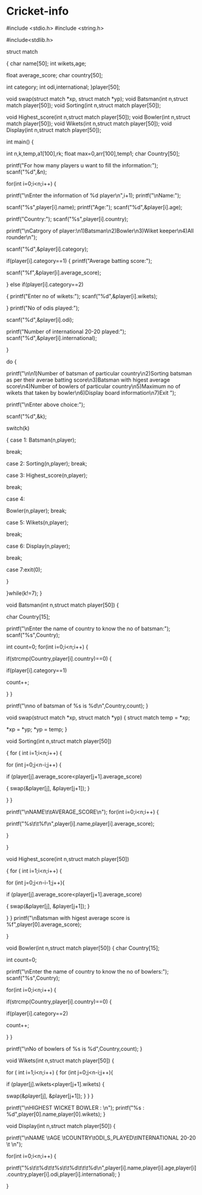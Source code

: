 # Cricket-info
 #include <stdio.h>
#include <string.h>

#include<stdlib.h>


struct match

{
char name[50];
int wikets,age;

float average_score;
char country[50];

int category;
int odi,international;
}player[50];

void swap(struct match *xp, struct match *yp); void Batsman(int n,struct match player[50]); void Sorting(int n,struct match player[50]);

void Highest_score(int n,struct match player[50]); void Bowler(int n,struct match player[50]); void Wikets(int n,struct match player[50]);
void Display(int n,struct match player[50]);

int main()
{

int n,k,temp,a1[100],rk;
float max=0,arr[100],temp1;
char Country[50];

printf("For how many players u want to fill the information:");
scanf("%d",&n);

for(int i=0;i<n;i++)
{

printf("\nEnter the information of %d player\n",i+1);
printf("\nName:");

scanf("%s",player[i].name);
printf("Age:");
scanf("%d",&player[i].age);

printf("Country:");
scanf("%s",player[i].country);

printf("\nCatrgory of player:\n1)Batsman\n2)Bowler\n3)Wiket keeper\n4)All rounder\n");

scanf("%d",&player[i].category);

if(player[i].category==1)
{
printf("Average batting score:");

scanf("%f",&player[i].average_score);

}
else if(player[i].category==2)

{
printf("Enter no of wikets:");
scanf("%d",&player[i].wikets);

}
printf("No of odis played:");

scanf("%d",&player[i].odi);

printf("Number of international 20-20 played:"); scanf("%d",&player[i].international);



}

do
{

printf("\n\n1)Number of batsman of particular country\n2)Sorting batsman as per their averae batting score\n3)Batsman with higest average score\n4)Number of bowlers of particular country\n5)Maximum no of wikets that taken by bowler\n6)Display board information\n7)Exit ");

printf("\nEnter above choice:");

scanf("%d",&k);

switch(k)

{
case 1:
Batsman(n,player);

break;

case 2:
Sorting(n,player);
break;

case 3:
Highest_score(n,player);

break;

case 4:

Bowler(n,player);
break;

case 5:
Wikets(n,player);

break;

case 6:
Display(n,player);

break;

case 7:exit(0);

}

}while(k!=7);
}



void Batsman(int n,struct match player[50])
{

char Country[15];

printf("\nEnter the name of country to know the no of batsman:"); scanf("%s",Country);

int count=0;
for(int i=0;i<n;i++)
{

if(strcmp(Country,player[i].country)==0)
{

if(player[i].category==1)

count++;

}
}

printf("\nno of batsman of %s is %d\n",Country,count);
}

void swap(struct match *xp, struct match *yp)
{
struct match temp = *xp;

*xp = *yp;
*yp = temp;
}

void Sorting(int n,struct match player[50])

{
for ( int i=1;i<n;i++)
{

for (int j=0;j<n-i;j++)
{


if (player[j].average_score<player[j+1].average_score)

{
swap(&player[j], &player[j+1]);
}

}
}

printf("\nNAME\t\tAVERAGE_SCORE\n");
for(int i=0;i<n;i++)
{

printf("%s\t\t%f\n",player[i].name,player[i].average_score);

}

}

void Highest_score(int n,struct match player[50])

{
for ( int i=1;i<n;i++)    {

for (int j=0;j<n-i-1;j++){

if (player[j].average_score<player[j+1].average_score)

{
swap(&player[j], &player[j+1]);
}

} }
printf("\nBatsman with higest average score is %f",player[0].average_score);

}

void Bowler(int n,struct match player[50])
{
char Country[15];

int count=0;

printf("\nEnter the name of country to know the no of bowlers:"); scanf("%s",Country);

for(int i=0;i<n;i++)
{

if(strcmp(Country,player[i].country)==0)
{

if(player[i].category==2)

count++;

}
}

printf("\nNo of bowlers of %s is %d",Country,count);
}

void Wikets(int n,struct match player[50])
{

for ( int i=1;i<n;i++)    {
for (int j=0;j<n-i;j++){

if (player[j].wikets<player[j+1].wikets)
{

swap(&player[j], &player[j+1]);
}
} }

printf("\nHIGHEST WICKET BOWLER : \n"); printf("%s : %d",player[0].name,player[0].wikets); }

void Display(int n,struct match player[50])
{

printf("\nNAME \tAGE \tCOUNTRY\tODI_S_PLAYED\tINTERNATIONAL 20-20 \t \n");

for(int i=0;i<n;i++)
{

printf("%s\t\t%d\t\t%s\t\t%d\t\t\t%d\n",player[i].name,player[i].age,player[i].country,player[i].odi,player[i].international);
}

}
